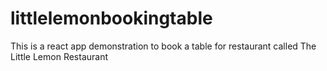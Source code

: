 # littlelemonbookingtable
This is a react app demonstration to book a table for restaurant called The Little Lemon Restaurant
